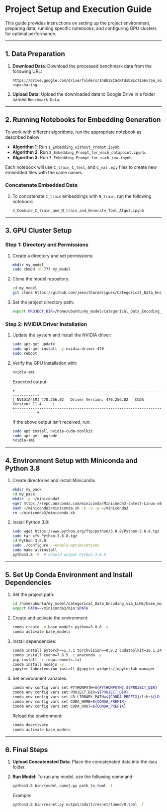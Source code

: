# Project Setup and Execution Guide

This guide provides instructions on setting up the project environment, preparing data, running specific notebooks, and configuring GPU clusters for optimal performance.

---

## 1. Data Preparation

1. **Download Data**: Download the processed benchmark data from the following URL:
   ```
   https://drive.google.com/drive/folders/1hBkz8CGcRTdsb8LcTi56v75a_xGI1pLH?usp=sharing
   ```
   
2. **Upload Data**: Upload the downloaded data to Google Drive in a folder named `Benchmark Data`.

---

## 2. Running Notebooks for Embedding Generation

To work with different algorithms, run the appropriate notebook as described below:

- **Algorithm 1**: Run `1_Embedding_without_Prompt.ipynb`.
- **Algorithm 2**: Run `2_Embedding_Prompt_for_each_datapoint.ipynb`.
- **Algorithm 3**: Run `3_Embedding_Prompt_for_each_row.ipynb`.

Each notebook will use `C_train`, `C_test`, and `C_val` `.npy` files to create new embedded files with the same names.

### Concatenate Embedded Data

1. To concatenate `C_train` embeddings with `N_train`, run the following notebook:
   ```
   4_Combine_C_train_and_N_train_and_Generate_Toml_Algo3.ipynb
   ```

---

## 3. GPU Cluster Setup

### Step 1: Directory and Permissions

1. Create a directory and set permissions:
   ```bash
   mkdir my_model
   sudo chmod -R 777 my_model
   ```

2. Clone the model repository:
   ```bash
   cd my_model
   git clone https://github.com/jeevitharodrigues/Categorical_Data_Encoding_via_LLMs.git
   ```

3. Set the project directory path:
   ```bash
   export PROJECT_DIR=/home/ubuntu/my_model/Categorical_Data_Encoding_via_LLMs/base_models
   ```

### Step 2: NVIDIA Driver Installation

1. Update the system and install the NVIDIA driver:
   ```bash
   sudo apt-get update
   sudo apt-get install -y nvidia-driver-470
   sudo reboot
   ```

2. Verify the GPU installation with:
   ```bash
   nvidia-smi
   ```

   Expected output:
   ```
   +-----------------------------------------------------------------------------+
   | NVIDIA-SMI 470.256.02   Driver Version: 470.256.02   CUDA Version: 11.4     |
   +-----------------------------------------------------------------------------+
   ```

   If the above output isn’t received, run:
   ```bash
   sudo apt install nvidia-cuda-toolkit
   sudo apt-get upgrade
   nvidia-smi
   ```

---

## 4. Environment Setup with Miniconda and Python 3.8

1. Create directories and install Miniconda:
   ```bash
   mkdir my_pack
   cd my_pack
   mkdir -p ~/miniconda3
   wget https://repo.anaconda.com/miniconda/Miniconda3-latest-Linux-x86_64.sh -O ~/miniconda3/miniconda.sh
   bash ~/miniconda3/miniconda.sh -b -u -p ~/miniconda3
   rm ~/miniconda3/miniconda.sh
   ```

2. Install Python 3.8:
   ```bash
   sudo wget https://www.python.org/ftp/python/3.8.8/Python-3.8.8.tgz
   sudo tar xfv Python-3.8.8.tgz
   cd Python-3.8.8
   sudo ./configure --enable-optimizations
   sudo make altinstall
   python3.8 -V  # Should output Python 3.8.8
   ```

---

## 5. Set Up Conda Environment and Install Dependencies

1. Set the project path:
   ```bash
   cd /home/ubuntu/my_model/Categorical_Data_Encoding_via_LLMs/base_models
   export PATH=~/miniconda3/bin:$PATH
   ```

2. Create and activate the environment:
   ```bash
   conda create -n base_models python=3.8.8 -y
   conda activate base_models
   ```

3. Install dependencies:
   ```bash
   conda install pytorch==1.7.1 torchvision==0.8.2 cudatoolkit=10.1.243 numpy=1.19.2 -c pytorch -y
   conda install cudnn=7.6.5 -c anaconda -y
   pip install -r requirements.txt
   conda install nodejs -y
   jupyter labextension install @jupyter-widgets/jupyterlab-manager
   ```

4. Set environment variables:
   ```bash
   conda env config vars set PYTHONPATH=${PYTHONPATH}:${PROJECT_DIR}
   conda env config vars set PROJECT_DIR=${PROJECT_DIR}
   conda env config vars set LD_LIBRARY_PATH=${CONDA_PREFIX}/lib:${LD_LIBRARY_PATH}
   conda env config vars set CUDA_HOME=${CONDA_PREFIX}
   conda env config vars set CUDA_ROOT=${CONDA_PREFIX}
   ```

   Reload the environment:
   ```bash
   conda deactivate
   conda activate base_models
   ```

---

## 6. Final Steps

1. **Upload Concatenated Data**: Place the concatenated data into the `data` folder.

2. **Run Model**: To run any model, use the following command:
   ```bash
   python3.8 bin/{model_name}.py path_to_toml -f
   ```

   Example:
   ```bash
   python3.8 bin/resnet.py output/adult/resnet/tuned/0.toml -f
   ```